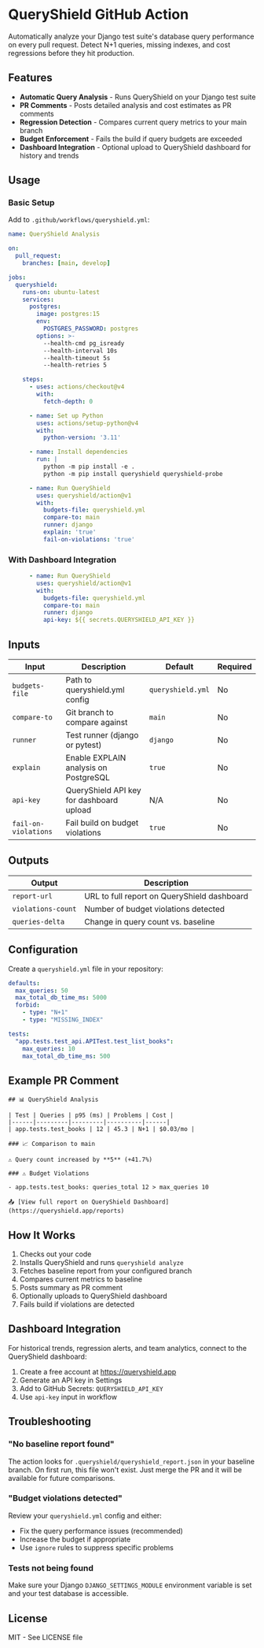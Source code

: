 # QueryShield GitHub Action

Automatically analyze your Django test suite's database query performance on every pull request. Detect N+1 queries, missing indexes, and cost regressions before they hit production.

## Features

- **Automatic Query Analysis** - Runs QueryShield on your Django test suite
- **PR Comments** - Posts detailed analysis and cost estimates as PR comments
- **Regression Detection** - Compares current query metrics to your main branch
- **Budget Enforcement** - Fails the build if query budgets are exceeded
- **Dashboard Integration** - Optional upload to QueryShield dashboard for history and trends

## Usage

### Basic Setup

Add to `.github/workflows/queryshield.yml`:

```yaml
name: QueryShield Analysis

on:
  pull_request:
    branches: [main, develop]

jobs:
  queryshield:
    runs-on: ubuntu-latest
    services:
      postgres:
        image: postgres:15
        env:
          POSTGRES_PASSWORD: postgres
        options: >-
          --health-cmd pg_isready
          --health-interval 10s
          --health-timeout 5s
          --health-retries 5

    steps:
      - uses: actions/checkout@v4
        with:
          fetch-depth: 0

      - name: Set up Python
        uses: actions/setup-python@v4
        with:
          python-version: '3.11'

      - name: Install dependencies
        run: |
          python -m pip install -e .
          python -m pip install queryshield queryshield-probe

      - name: Run QueryShield
        uses: queryshield/action@v1
        with:
          budgets-file: queryshield.yml
          compare-to: main
          runner: django
          explain: 'true'
          fail-on-violations: 'true'
```

### With Dashboard Integration

```yaml
      - name: Run QueryShield
        uses: queryshield/action@v1
        with:
          budgets-file: queryshield.yml
          compare-to: main
          runner: django
          api-key: ${{ secrets.QUERYSHIELD_API_KEY }}
```

## Inputs

| Input | Description | Default | Required |
|-------|-------------|---------|----------|
| `budgets-file` | Path to queryshield.yml config | `queryshield.yml` | No |
| `compare-to` | Git branch to compare against | `main` | No |
| `runner` | Test runner (django or pytest) | `django` | No |
| `explain` | Enable EXPLAIN analysis on PostgreSQL | `true` | No |
| `api-key` | QueryShield API key for dashboard upload | N/A | No |
| `fail-on-violations` | Fail build on budget violations | `true` | No |

## Outputs

| Output | Description |
|--------|-------------|
| `report-url` | URL to full report on QueryShield dashboard |
| `violations-count` | Number of budget violations detected |
| `queries-delta` | Change in query count vs. baseline |

## Configuration

Create a `queryshield.yml` file in your repository:

```yaml
defaults:
  max_queries: 50
  max_total_db_time_ms: 5000
  forbid:
    - type: "N+1"
    - type: "MISSING_INDEX"

tests:
  "app.tests.test_api.APITest.test_list_books":
    max_queries: 10
    max_total_db_time_ms: 500
```

## Example PR Comment

```
## 📊 QueryShield Analysis

| Test | Queries | p95 (ms) | Problems | Cost |
|------|---------|---------|----------|------|
| app.tests.test_books | 12 | 45.3 | N+1 | $0.03/mo |

### 📈 Comparison to main

⚠️ Query count increased by **5** (+41.7%)

### ⚠️ Budget Violations

- app.tests.test_books: queries_total 12 > max_queries 10

📤 [View full report on QueryShield Dashboard](https://queryshield.app/reports)
```

## How It Works

1. Checks out your code
2. Installs QueryShield and runs `queryshield analyze`
3. Fetches baseline report from your configured branch
4. Compares current metrics to baseline
5. Posts summary as PR comment
6. Optionally uploads to QueryShield dashboard
7. Fails build if violations are detected

## Dashboard Integration

For historical trends, regression alerts, and team analytics, connect to the QueryShield dashboard:

1. Create a free account at https://queryshield.app
2. Generate an API key in Settings
3. Add to GitHub Secrets: `QUERYSHIELD_API_KEY`
4. Use `api-key` input in workflow

## Troubleshooting

### "No baseline report found"

The action looks for `.queryshield/queryshield_report.json` in your baseline branch. On first run, this file won't exist. Just merge the PR and it will be available for future comparisons.

### "Budget violations detected"

Review your `queryshield.yml` config and either:
- Fix the query performance issues (recommended)
- Increase the budget if appropriate
- Use `ignore` rules to suppress specific problems

### Tests not being found

Make sure your Django `DJANGO_SETTINGS_MODULE` environment variable is set and your test database is accessible.

## License

MIT - See LICENSE file
